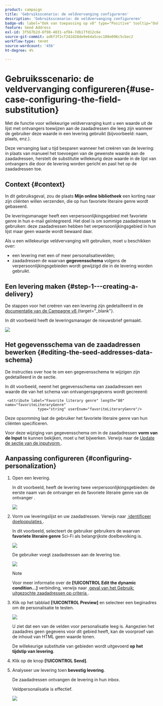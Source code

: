 ```yaml
---
product: campaign
title: 'Gebruiksscenario: de veldvervanging configureren'
description: 'Gebruiksscenario: de veldvervanging configureren'
badge-v8: label="Ook van toepassing op v8" type="Positive" tooltip="Ook van toepassing op campagne v8"
feature: Seed Address
exl-id: 3f567b2d-6f98-4831-af84-7db17fd12c6e
source-git-commit: ad6f3f2cf242d28de9e6da5cec100e096c5cbec2
workflow-type: tm+mt
source-wordcount: '456'
ht-degree: 4%

---
```


# Gebruiksscenario: de veldvervanging configureren{#use-case-configuring-the-field-substitution}



Met de functie voor willekeurige veldvervanging kunt u een waarde uit de lijst met ontvangers toewijzen aan de zaadadressen die leeg zijn wanneer de gebruiker deze waarde in een levering gebruikt (bijvoorbeeld: naam, plaats, enz.).

Deze vervanging laat u tijd besparen wanneer het creëren van de levering: in plaats van manueel het toevoegen van de gewenste waarde aan de zaadadressen, herstelt de substitutie willekeurig deze waarde in de lijst van ontvangers die door de levering worden gericht en past het op de zaadadressen toe.

## Context {#context}

In dit gebruiksgeval, zou de plaats **Mijn online bibliotheek** een korting naar zijn cliënten willen verzenden, die op hun favoriete literaire genre wordt gebaseerd.

De leveringsmanager heeft een verpersoonlijkingsgebied met favoriete genre in hun e-mail geïntegreerd. Het doel is om sommige zaadadressen te gebruiken: deze zaadadressen hebben het verpersoonlijkingsgebied in hun lijst maar geen waarde wordt bewaard daar.

Als u een willekeurige veldvervanging wilt gebruiken, moet u beschikken over:

* een levering met een of meer personalisatievelden;
* zaadadressen de waarvan **gegevensschema** volgens de verpersoonlijkingsgebieden wordt gewijzigd die in de levering worden gebruikt.

## Een levering maken {#step-1---creating-a-delivery}

De stappen voor het creëren van een levering zijn gedetailleerd in de [&#x200B; documentatie van de Campagne v8 &#x200B;](https://experienceleague.adobe.com/docs/campaign/campaign-v8/send/emails/email.html){target="_blank"}.

In dit voorbeeld heeft de leveringsmanager de nieuwsbrief gemaakt.

![](assets/dlv_seeds_usecase_24.png)

## Het gegevensschema van de zaadadressen bewerken {#editing-the-seed-addresses-data-schema}

De instructies over hoe te om een gegevensschema te wijzigen zijn gedetailleerd in de sectie.

In dit voorbeeld, neemt het gegevensschema van zaadadressen een waarde die van het schema van ontvangersgegevens wordt gecreeerd:

```
 <attribute label="Favorite literary genre" length="80" name="favoriteLiteraryGenre"
               type="string" userEnum="favoriteLiteraryGenre"/>
```

Deze opsomming laat de gebruiker het favoriete literaire genre van hun cliënten specificeren.

Voor deze wijziging van gegevensschema om in de zaadadressen **vorm van de Input** te kunnen bekijken, moet u het bijwerken. Verwijs naar de [&#x200B; Update de sectie van de inputvorm &#x200B;](use-case-selecting-seed-addresses-on-criteria.md#updating-the-input-form).

## Aanpassing configureren {#configuring-personalization}

1. Open een levering.

   In dit voorbeeld, heeft de levering twee verpersoonlijkingsgebieden: de eerste naam van de ontvanger **&#x200B;**&#x200B;en de favoriete literaire genre van de ontvanger **&#x200B;**.

   ![](assets/dlv_seeds_usecase_25.png)

1. Vorm uw leveringslijst en uw zaadadressen. Verwijs naar [&#x200B; identificeer doelpopulaties &#x200B;](steps-defining-the-target-population.md).

   In dit voorbeeld, selecteert de gebruiker gebruikers de waarvan **favoriete literaire genre** Sci-Fi als belangrijkste doelbevolking is.

   ![](assets/dlv_seeds_usecase_26.png)

   De gebruiker voegt zaadadressen aan de levering toe.

   ![](assets/dlv_seeds_usecase_27.png)

   >[!NOTE]
   >
   >Voor meer informatie over de **[!UICONTROL Edit the dynamic condition...]** verbinding, verwijs naar [&#x200B; geval van het Gebruik: uitgezochte zaadadressen op criteria &#x200B;](use-case-selecting-seed-addresses-on-criteria.md).

1. Klik op het tabblad **[!UICONTROL Preview]** en selecteer een beginadres om de personalisatie te testen.

   ![](assets/dlv_seeds_usecase_28.png)

   U ziet dat een van de velden voor personalisatie leeg is. Aangezien het zaadadres geen gegevens voor dit gebied heeft, kan de voorproef van de inhoud van HTML geen waarde tonen.

   De willekeurige substitutie van gebieden wordt uitgevoerd **op het tijdstip van levering**.

1. Klik op de knop **[!UICONTROL Send]**.
1. Analyseer uw levering toen **bevestig levering**.

   De zaadadressen ontvangen de levering in hun inbox.

   Veldpersonalisatie is effectief.

   ![](assets/dlv_seeds_usecase_08.png)

